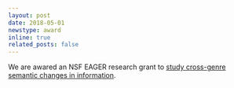 ```yaml
---
layout: post
date: 2018-05-01
newstype: award
inline: true
related_posts: false
---
```


We are awared an NSF EAGER research grant to [study cross-genre semantic changes in information](https://www.nsf.gov/awardsearch/showAward?AWD_ID=1834597).

